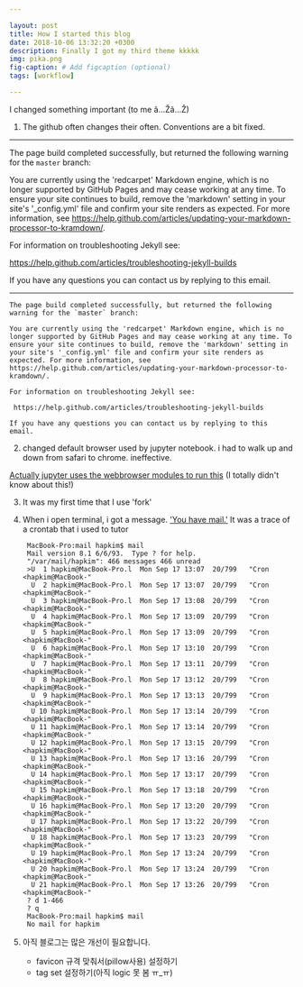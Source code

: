 ```yaml
---

layout: post
title: How I started this blog
date: 2018-10-06 13:32:20 +0300
description: Finally I got my third theme kkkkk
img: pika.png
fig-caption: # Add figcaption (optional)
tags: [workflow]

---
```


I changed something important (to me ã…Žã…Ž)

1. The github often changes their often. Conventions are a bit fixed.

---

The page build completed successfully, but returned the following warning for the `master` branch:

You are currently using the 'redcarpet' Markdown engine, which is no longer supported by GitHub Pages and may cease working at any time. To ensure your site continues to build, remove the 'markdown' setting in your site's '_config.yml' file and confirm your site renders as expected. For more information, see https://help.github.com/articles/updating-your-markdown-processor-to-kramdown/.

For information on troubleshooting Jekyll see:

 https://help.github.com/articles/troubleshooting-jekyll-builds

If you have any questions you can contact us by replying to this email.

---

    The page build completed successfully, but returned the following warning for the `master` branch:

    You are currently using the 'redcarpet' Markdown engine, which is no longer supported by GitHub Pages and may cease working at any time. To ensure your site continues to build, remove the 'markdown' setting in your site's '_config.yml' file and confirm your site renders as expected. For more information, see https://help.github.com/articles/updating-your-markdown-processor-to-kramdown/.

    For information on troubleshooting Jekyll see:

     https://help.github.com/articles/troubleshooting-jekyll-builds

    If you have any questions you can contact us by replying to this email.


2. changed default browser used by jupyter notebook. i had to walk up and down from safari to chrome. ineffective.

[Actually jupyter uses the webbrowser modules to run this](https://stackoverflow.com/questions/35229604/how-to-change-the-default-browser-used-by-the-ipython-jupyter-notebook-in-linux) (I totally didn't know about this!)

3. It was my first time that I use 'fork'

4. When i open terminal, i got a message. ['You have mail.'](https://stackoverflow.com/questions/22163102/you-have-mail-message-in-terminal-os-x) It was a trace of a crontab that i used to tutor

		MacBook-Pro:mail hapkim$ mail
		Mail version 8.1 6/6/93.  Type ? for help.
		"/var/mail/hapkim": 466 messages 466 unread
		>U  1 hapkim@MacBook-Pro.l  Mon Sep 17 13:07  20/799   "Cron <hapkim@MacBook-"
		 U  2 hapkim@MacBook-Pro.l  Mon Sep 17 13:07  20/799   "Cron <hapkim@MacBook-"
		 U  3 hapkim@MacBook-Pro.l  Mon Sep 17 13:08  20/799   "Cron <hapkim@MacBook-"
		 U  4 hapkim@MacBook-Pro.l  Mon Sep 17 13:09  20/799   "Cron <hapkim@MacBook-"
		 U  5 hapkim@MacBook-Pro.l  Mon Sep 17 13:09  20/799   "Cron <hapkim@MacBook-"
		 U  6 hapkim@MacBook-Pro.l  Mon Sep 17 13:10  20/799   "Cron <hapkim@MacBook-"
		 U  7 hapkim@MacBook-Pro.l  Mon Sep 17 13:11  20/799   "Cron <hapkim@MacBook-"
		 U  8 hapkim@MacBook-Pro.l  Mon Sep 17 13:12  20/799   "Cron <hapkim@MacBook-"
		 U  9 hapkim@MacBook-Pro.l  Mon Sep 17 13:13  20/799   "Cron <hapkim@MacBook-"
		 U 10 hapkim@MacBook-Pro.l  Mon Sep 17 13:14  20/799   "Cron <hapkim@MacBook-"
		 U 11 hapkim@MacBook-Pro.l  Mon Sep 17 13:14  20/799   "Cron <hapkim@MacBook-"
		 U 12 hapkim@MacBook-Pro.l  Mon Sep 17 13:15  20/799   "Cron <hapkim@MacBook-"
		 U 13 hapkim@MacBook-Pro.l  Mon Sep 17 13:16  20/799   "Cron <hapkim@MacBook-"
		 U 14 hapkim@MacBook-Pro.l  Mon Sep 17 13:17  20/799   "Cron <hapkim@MacBook-"
		 U 15 hapkim@MacBook-Pro.l  Mon Sep 17 13:18  20/799   "Cron <hapkim@MacBook-"
		 U 16 hapkim@MacBook-Pro.l  Mon Sep 17 13:20  20/799   "Cron <hapkim@MacBook-"
		 U 17 hapkim@MacBook-Pro.l  Mon Sep 17 13:22  20/799   "Cron <hapkim@MacBook-"
		 U 18 hapkim@MacBook-Pro.l  Mon Sep 17 13:23  20/799   "Cron <hapkim@MacBook-"
		 U 19 hapkim@MacBook-Pro.l  Mon Sep 17 13:24  20/799   "Cron <hapkim@MacBook-"
		 U 20 hapkim@MacBook-Pro.l  Mon Sep 17 13:24  20/799   "Cron <hapkim@MacBook-"
		 U 21 hapkim@MacBook-Pro.l  Mon Sep 17 13:26  20/799   "Cron <hapkim@MacBook-"
		? d 1-466
		? q
		MacBook-Pro:mail hapkim$ mail
		No mail for hapkim

5. 아직 블로그는 많은 개선이 필요합니다.
	- favicon 규격 맞춰서(pillow사용) 설정하기
	- tag set 설정하기(아직 logic 못 봄 ㅠ_ㅠ)

